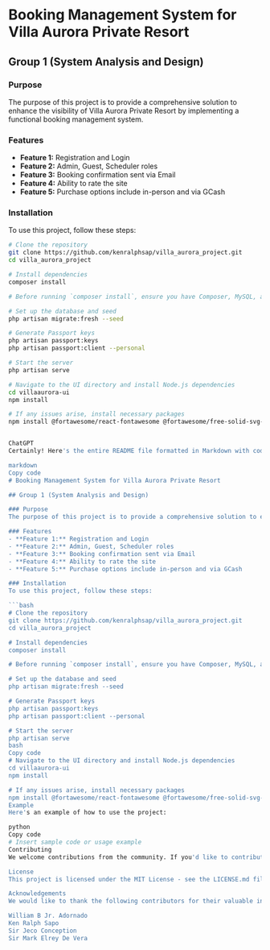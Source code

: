 # Booking Management System for Villa Aurora Private Resort

## Group 1 (System Analysis and Design)

### Purpose
The purpose of this project is to provide a comprehensive solution to enhance the visibility of Villa Aurora Private Resort by implementing a functional booking management system.

### Features
- **Feature 1:** Registration and Login
- **Feature 2:** Admin, Guest, Scheduler roles
- **Feature 3:** Booking confirmation sent via Email
- **Feature 4:** Ability to rate the site
- **Feature 5:** Purchase options include in-person and via GCash

### Installation
To use this project, follow these steps:

```bash
# Clone the repository
git clone https://github.com/kenralphsap/villa_aurora_project.git
cd villa_aurora_project

# Install dependencies
composer install

# Before running `composer install`, ensure you have Composer, MySQL, and Node.js installed.

# Set up the database and seed
php artisan migrate:fresh --seed

# Generate Passport keys
php artisan passport:keys
php artisan passport:client --personal

# Start the server
php artisan serve

# Navigate to the UI directory and install Node.js dependencies
cd villaaurora-ui
npm install

# If any issues arise, install necessary packages
npm install @fortawesome/react-fontawesome @fortawesome/free-solid-svg-icons @mui/material @mui/x-data-grid react-toastify react-redux react-cookie react-big-calendar moment react-dom-confetti react-google-recaptcha


ChatGPT
Certainly! Here's the entire README file formatted in Markdown with code formatting:

markdown
Copy code
# Booking Management System for Villa Aurora Private Resort

## Group 1 (System Analysis and Design)

### Purpose
The purpose of this project is to provide a comprehensive solution to enhance the visibility of Villa Aurora Private Resort by implementing a functional booking management system.

### Features
- **Feature 1:** Registration and Login
- **Feature 2:** Admin, Guest, Scheduler roles
- **Feature 3:** Booking confirmation sent via Email
- **Feature 4:** Ability to rate the site
- **Feature 5:** Purchase options include in-person and via GCash

### Installation
To use this project, follow these steps:

```bash
# Clone the repository
git clone https://github.com/kenralphsap/villa_aurora_project.git
cd villa_aurora_project

# Install dependencies
composer install

# Before running `composer install`, ensure you have Composer, MySQL, and Node.js installed.

# Set up the database and seed
php artisan migrate:fresh --seed

# Generate Passport keys
php artisan passport:keys
php artisan passport:client --personal

# Start the server
php artisan serve
bash
Copy code
# Navigate to the UI directory and install Node.js dependencies
cd villaaurora-ui
npm install

# If any issues arise, install necessary packages
npm install @fortawesome/react-fontawesome @fortawesome/free-solid-svg-icons @mui/material @mui/x-data-grid react-toastify react-redux react-cookie react-big-calendar moment react-dom-confetti react-google-recaptcha
Example
Here's an example of how to use the project:

python
Copy code
# Insert sample code or usage example
Contributing
We welcome contributions from the community. If you'd like to contribute to this project, please follow our contribution guidelines.

License
This project is licensed under the MIT License - see the LICENSE.md file for details.

Acknowledgements
We would like to thank the following contributors for their valuable input and feedback:

William B Jr. Adornado
Ken Ralph Sapo
Sir Jeco Conception
Sir Mark Elrey De Vera
